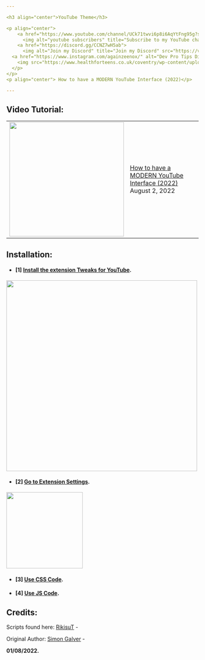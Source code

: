 ```yaml
---

<h3 align="center">YouTube Theme</h3>

<p align="center">
    <a href="https://www.youtube.com/channel/UCk71twvi6p8i6AqYtFng95g?sub_confirmation=1">
      <img alt="youtube subscribers" title="Subscribe to my YouTube channel" src="https://assets.stickpng.com/images/580b57fcd9996e24bc43c514.png"/></a> 
    <a href="https://discord.gg/CCNZ7wH5ab">
      <img alt="Join my Discord" title="Join my Discord" src="https://variety.com/wp-content/uploads/2018/05/discord-logo.jpg"/></a>
  <a href="https://www.instagram.com/againzeenox/" alt="Dev Pro Tips Discussion & Support Server">
    <img src="https://www.healthforteens.co.uk/coventry/wp-content/uploads/sites/4/2019/09/gsmarena_001.jpg"/></a>
  </p>
</p>
<p align="center"> How to have a MODERN YouTube Interface (2022)</p>

---
```


## Video Tutorial:
<table><tr><td><a href="https://youtu.be/yUj94z1VsKc"><img width="300px" src="https://i.imgur.com/1f5P5de.jpeg"></a></td>
<td><a href="https://youtu.be/yUj94z1VsKc">How to have a MODERN YouTube Interface (2022) </a><br/>August 2, 2022</td></tr></table>

## Installation:
 
- #### [1] **[Install the extension Tweaks for YouTube](https://chrome.google.com/webstore/detail/tweaks-for-youtube/ogkoifddpkoabehfemkolflcjhklmkge "Install the extension Tweaks for YouTube").**
<img width="500px" src="https://i.imgur.com/kYF2ESb.png"></a>


- #### [2] **[Go to Extension Settings](chrome-extension://ogkoifddpkoabehfemkolflcjhklmkge/options.html "Go to Extension Settings").**

<img width="200px" src="https://i.imgur.com/YdZm30f.png"></a>

- #### [3] **[Use CSS Code](https://github.com/againzeenox/YouTubeTheme/blob/main/ThemeCodes/style.css "Use CSS Code").**

- #### [4] **[Use JS Code](https://github.com/againzeenox/YouTubeTheme/blob/main/ThemeCodes/script.js "Use JS Code").**


## Credits:

Scripts found here:
[RikisuT](https://github.com/RikisuT/Youtube-Fluent-Theme "RikisuT") -

Original Author:
[Simon Galver](https://userstyles.org/users/854680 "Simon Galver") - 


**01/08/2022.**
